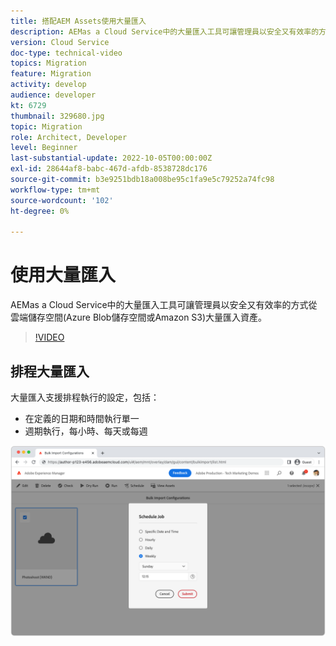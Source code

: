 ```yaml
---
title: 搭配AEM Assets使用大量匯入
description: AEMas a Cloud Service中的大量匯入工具可讓管理員以安全又有效率的方式從雲端儲存空間(Azure Blob儲存空間或Amazon S3)大量匯入資產。
version: Cloud Service
doc-type: technical-video
topics: Migration
feature: Migration
activity: develop
audience: developer
kt: 6729
thumbnail: 329680.jpg
topic: Migration
role: Architect, Developer
level: Beginner
last-substantial-update: 2022-10-05T00:00:00Z
exl-id: 28644af8-babc-467d-afdb-8538728dc176
source-git-commit: b3e9251bdb18a008be95c1fa9e5c79252a74fc98
workflow-type: tm+mt
source-wordcount: '102'
ht-degree: 0%

---
```


# 使用大量匯入

AEMas a Cloud Service中的大量匯入工具可讓管理員以安全又有效率的方式從雲端儲存空間(Azure Blob儲存空間或Amazon S3)大量匯入資產。

>[!VIDEO](https://video.tv.adobe.com/v/329680?quality=12&learn=on)

## 排程大量匯入

大量匯入支援排程執行的設定，包括：

+ 在定義的日期和時間執行單一
+ 週期執行，每小時、每天或每週

![大量匯入排程](./assets/bulk-import/schedule.png)